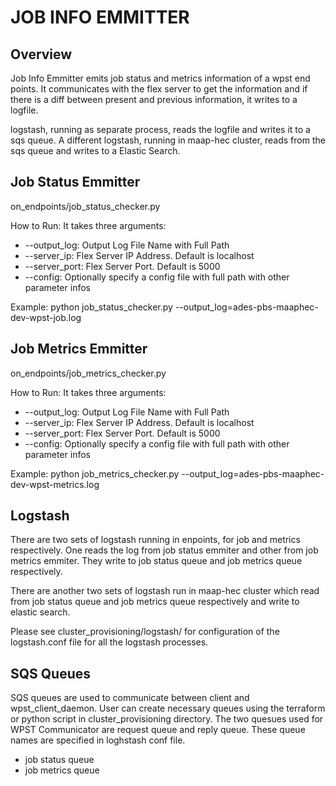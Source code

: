 # JOB INFO EMMITTER


## Overview

Job Info Emmitter emits job status and metrics information of a wpst end points. It communicates with the flex server to get the information and if there is a diff between present and previous information, it writes to a logfile.

logstash, running as separate process, reads the logfile and writes it to a sqs queue. A different logstash, running in maap-hec cluster, reads from the sqs queue and writes to a Elastic Search.

## Job Status Emmitter
on_endpoints/job_status_checker.py

How to Run:
It takes three arguments:

- --output_log: Output Log File Name with Full Path
- --server_ip: Flex Server IP Address. Default is localhost
- --server_port: Flex Server Port. Default is 5000
- --config: Optionally specify a config file with full path with other parameter infos

Example: python job_status_checker.py --output_log=ades-pbs-maaphec-dev-wpst-job.log

## Job Metrics Emmitter

on_endpoints/job_metrics_checker.py

How to Run:
It takes three arguments:

- --output_log: Output Log File Name with Full Path
- --server_ip: Flex Server IP Address. Default is localhost
- --server_port: Flex Server Port. Default is 5000
- --config: Optionally specify a config file with full path with other parameter infos

Example: python job_metrics_checker.py --output_log=ades-pbs-maaphec-dev-wpst-metrics.log

## Logstash

There are two sets of logstash running in enpoints, for job and metrics respectively. One reads the log from job status emmiter and other from job metrics emmiter. They write to job status queue and job metrics queue respectively. 

There are another two sets of logstash run in maap-hec cluster which read from job status queue and job metrics queue respectively and write to elastic search.

Please see cluster_provisioning/logstash/ for configuration of the logstash.conf file for all the logstash processes.


## SQS Queues
SQS queues are used to communicate between client and wpst_client_daemon. User can  create necessary queues using the terraform or python script in cluster_provisioning directory. The two quesues used for WPST Communicator are request queue and reply queue. These queue names are specified in loghstash conf file.
- job status queue
- job metrics queue



